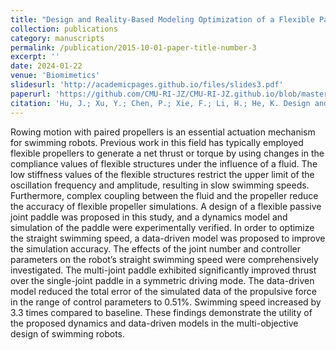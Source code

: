 ```yaml
---
title: "Design and Reality-Based Modeling Optimization of a Flexible Passive Joint Paddle for Swimming Robots"
collection: publications
category: manuscripts
permalink: /publication/2015-10-01-paper-title-number-3
excerpt: ''
date: 2024-01-22
venue: 'Biomimetics'
slidesurl: 'http://academicpages.github.io/files/slides3.pdf'
paperurl: 'https://github.com/CMU-RI-JZ/CMU-RI-JZ.github.io/blob/master/files/biomimetics-09-00056-v2.pdf'
citation: 'Hu, J.; Xu, Y.; Chen, P.; Xie, F.; Li, H.; He, K. Design and Reality-Based Modeling Optimization of a Flexible Passive Joint Paddle for Swimming Robots. Biomimetics 2024, 9, 56. https://doi.org/10.3390/biomimetics9010056'
---
```


Rowing motion with paired propellers is an essential actuation mechanism for swimming robots. Previous work in this field has typically employed flexible propellers to generate a net thrust or torque by using changes in the compliance values of flexible structures under the influence of a fluid. The low stiffness values of the flexible structures restrict the upper limit of the oscillation frequency and amplitude, resulting in slow swimming speeds. Furthermore, complex coupling between the fluid and the propeller reduce the accuracy of flexible propeller simulations. A design of a flexible passive joint paddle was proposed in this study, and a dynamics model and simulation of the paddle were experimentally verified. In order to optimize the straight swimming speed, a data-driven model was proposed to improve the simulation accuracy. The effects of the joint number and controller parameters on the robot’s straight swimming speed were comprehensively investigated. The multi-joint paddle exhibited significantly improved thrust over the single-joint paddle in a symmetric driving mode. The data-driven model reduced the total error of the simulated data of the propulsive force in the range of control parameters to 0.51%. Swimming speed increased by 3.3 times compared to baseline. These findings demonstrate the utility of the proposed dynamics and data-driven models in the multi-objective design of swimming robots.

